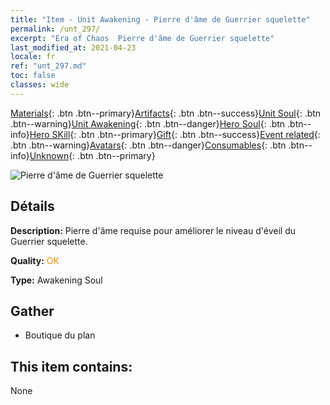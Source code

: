 ```yaml
---
title: "Item - Unit Awakening - Pierre d'âme de Guerrier squelette"
permalink: /unt_297/
excerpt: "Era of Chaos  Pierre d'âme de Guerrier squelette"
last_modified_at: 2021-04-23
locale: fr
ref: "unt_297.md"
toc: false
classes: wide
---
```

 [Materials](/ItemsFR/){: .btn .btn--primary}[Artifacts](/ItemsFR/Artifacts/){: .btn .btn--success}[Unit Soul](/ItemsFR/UnitSoul/){: .btn .btn--warning}[Unit Awakening](/ItemsFR/UnitAwakening/){: .btn .btn--danger}[Hero Soul](/ItemsFR/HeroSoul/){: .btn .btn--info}[Hero SKill](/ItemsFR/HeroSkill/){: .btn .btn--primary}[Gift](/ItemsFR/Gift/){: .btn .btn--success}[Event related](/ItemsFR/Events/){: .btn .btn--warning}[Avatars](/ItemsFR/Avatars/){: .btn .btn--danger}[Consumables](/ItemsFR/Consumables/){: .btn .btn--info}[Unknown](/ItemsFR/Unknown/){: .btn .btn--primary}

 ![Pierre d'âme de Guerrier squelette](/images/u/tia_kulouzhanshi.jpg)

## Détails
 **Description:** Pierre d'âme requise pour améliorer le niveau d'éveil du Guerrier squelette.

 **Quality:** <span style="color: #FF8C00">OK</span>

 **Type:** Awakening Soul

## Gather

*    Boutique du plan 

## This item contains:

  None

